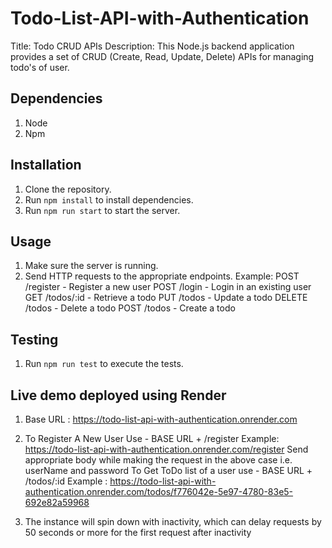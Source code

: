 # Todo-List-API-with-Authentication


Title: Todo  CRUD APIs
Description: This Node.js backend application provides a set of CRUD (Create, Read, Update, Delete) APIs for managing todo's of user.

## Dependencies

1. Node
2. Npm

## Installation

1. Clone the repository.
2. Run `npm install` to install dependencies.
3. Run `npm run start` to start the server.

## Usage

1. Make sure the server is running.
2. Send HTTP requests to the appropriate endpoints.
   Example:
    POST /register - Register a new user
    POST /login - Login in an existing user
    GET /todos/:id - Retrieve a todo
    PUT /todos - Update a todo
    DELETE /todos - Delete a todo
    POST /todos - Create a todo


## Testing

1. Run `npm run test` to execute the tests.

## Live demo deployed using Render


1. Base URL : https://todo-list-api-with-authentication.onrender.com

2. To Register A New User Use - BASE URL + /register
    Example: https://todo-list-api-with-authentication.onrender.com/register
    Send appropriate body while making the request in the above case i.e. userName and password
    To Get ToDo list of a user use - BASE URL + /todos/:id
    Example : https://todo-list-api-with-authentication.onrender.com/todos/f776042e-5e97-4780-83e5-692e82a59968
3. The instance will spin down with inactivity, which can delay requests by 50 seconds or more for the first request after inactivity